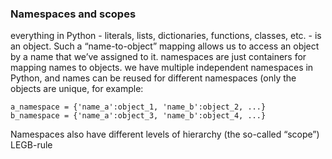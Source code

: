 ### Namespaces and scopes
everything in Python - literals, lists, dictionaries, functions, classes, etc. - is an object.
Such a “name-to-object” mapping allows us to access an object by a name that we’ve assigned to it.
namespaces are just containers for mapping names to objects.
we have multiple independent namespaces in Python, and names can be reused for different namespaces (only the objects are unique, for example:
```
a_namespace = {'name_a':object_1, 'name_b':object_2, ...}
b_namespace = {'name_a':object_3, 'name_b':object_4, ...}
```
Namespaces also have different levels of hierarchy (the so-called “scope”)
LEGB-rule
